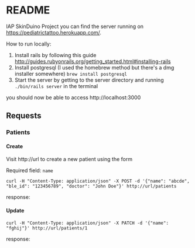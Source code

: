 # README

IAP SkinDuino Project you can find the server running on https://pediatrictattoo.herokuapp.com/.

How to run locally:

1. Install rails by following this guide http://guides.rubyonrails.org/getting_started.html#installing-rails
2. Install postgresql (I used the homebrew method but there's a dmg installer somewhere) `brew install postgresql`
3. Start the server by getting to the server directory and running `./bin/rails server` in the terminal

you should now be able to access http://localhost:3000

## Requests

### Patients

#### Create

Visit http://url to create a new patient using the form

Required field: `name`

`curl -H "Content-Type: application/json" -X POST -d '{"name": "abcde", "ble_id": "123456789", "doctor": "John Doe"}' http://url/patients`

response:

#### Update

`curl -H "Content-Type: application/json" -X PATCH -d '{"name": "fghij"}' http://url/patients/1`

response:
